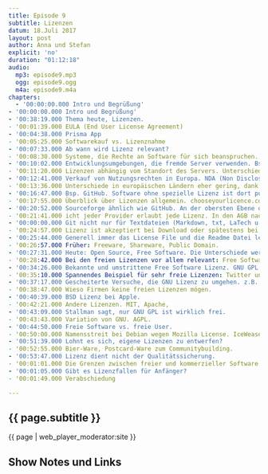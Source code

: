```yaml
---
title: Episode 9
subtitle: Lizenzen
datum: 18.Juli 2017
layout: post
author: Anna und Stefan
explicit: 'no'
duration: "01:12:18"
audio:
  mp3: episode9.mp3
  ogg: episode9.ogg
  m4a: episode9.m4a
chapters:
  - '00:00:00.000 Intro und Begrüßung'
- '00:00:00.000 Intro und Begrüßung'
- '00:38:19.000 Thema heute, Lizenzen.
- '00:01:39.000 EULA (End User License Agreement)
- '00:04:38.000 Prisma App
- '00:05:25.000 Softwarekauf vs. Lizenznahme
- '00:07:33.000 Ab wann wird Lizenz relevant?
- '00:08:30.000 Systeme, die Rechte an Software für sich beanspruchen. Bsp. SAP
- '00:10:02.000 Entwicklungsumgebungen, die fremde Server verwenden. Bsp. Nitros
- '00:11:20.000 Lizenzen abhängig vom Standort des Servers. Unterschiede zwischen USA und Europa.
- '00:12:41.000 Verkauf von Nutzungsrechten in Europa. NDA (Non Disclosure Agreement)
- '00:13:36.000 Unterschiede in europäischen Ländern eher gering, dank Safe Harbor
- '00:16:47.000 Bsp. GitHub. Software ohne spezielle Lizenz ist dort public domain.
- '00:17:55.000 Überblick über Lizenzen allgemein. chooseyourlicence.com creativecommons.org
- '00:20:52.000 Sourceforge ähnlich wie GitHub. An der obersten Ebene der Software eine Lizenzdatei einfügen.
- '00:21:41.000 icht jeder Provider erlaubt jede Lizenz. In den AGB nachsehen. (Bitbucket, Sourceforge, GitHub, etc.)
- '00:00:00.000 Git nicht nur für Textdateien (Markdown, txt, LaTech u.ä.).
- '00:24:57.000 Lizenz ist akzeptiert bei Download oder spätestens bei Start der Software. Hängt von Art der Datei ab.
- '00:25:44.000 Generell immer das License File und die Readme Datei lesen.
- '00:26:57.000 Früher: Freeware, Shareware, Public Domain.
- '00:27:31.000 Heute: Open Source, Free Software. Die Unterschiede werden geringer.
- '00:28:42.000 Bei den freien Lizenzen vor allem relevant: Free Software. Die vier Freiheiten.
- '00:34:26.000 Bekannte und umstrittene Free Software Lizenz. GNU GPL (General Public License).
- '00:35:10.000 Spannendes Beispiel für sehr freie Lizenzen: Twitter und Ruby on Rails.
- '00:37:17.000 Gescheiterte Versuche, die GNU Lizenz zu umgehen. z.B. WLAN-Router. Netgear.
- '00:38:47.000 Wieso Firmen keine freien Lizenzen mögen.
- '00:40:39.000 BSD Lizenz bei Apple.
- '00:42:21.000 Andere Lizenzen. MIT, Apache,
- '00:43:09.000 Stallman sagt, nur GNU GPL ist wirklich frei.
- '00:43:43.000 Variation von GNU. AGPL.
- '00:44:50.000 Freie Software vs. freie User.
- '00:50:00.000 Namensstreit bei Debian wegen Mozilla License. IceWeasel, IceCat, IceDove.
- '00:51:39.000 Lohnt es sich, eigene Lizenzen zu entwerfen?
- '00:52:55.000 Bier-Ware, Postcard-Ware zum Communitybuilding.
- '00:53:47.000 Lizenz dient nicht der Qualitätssicherung.
- '00:01:01.000 Die Grenzen zwischen freier und kommerzieller Software verschwimmen.
- '00:01:05.000 Gibt es Lizenzfallen für Anfänger?
- '00:01:49.000 Verabschiedung

---
```


## {{ page.subtitle }}

{{ page | web_player_moderator:site }}

## Show Notes und Links

